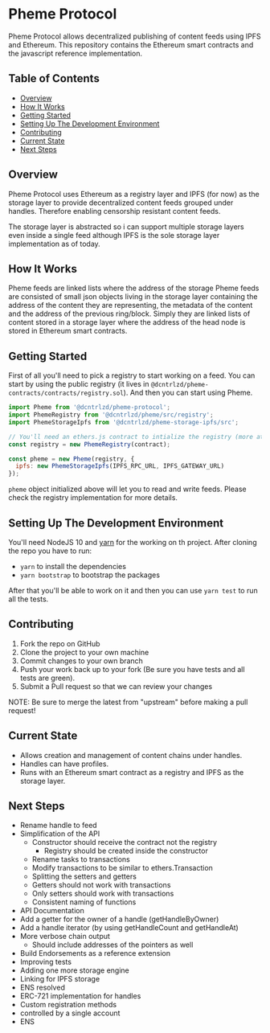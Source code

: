 # Pheme Protocol

Pheme Protocol allows decentralized publishing of content feeds using IPFS and Ethereum. This repository contains the Ethereum smart contracts and the javascript reference implementation.

## Table of Contents

- [Overview](#overview)
- [How It Works](#how-it-works)
- [Getting Started](#getting-started)
- [Setting Up The Development Environment](#setting-up-the-development-environment)
- [Contributing](#contributing)
- [Current State](#current-state)
- [Next Steps](#next-steps)

## Overview

Pheme Protocol uses Ethereum as a registry layer and IPFS (for now) as the storage layer to provide decentralized content feeds grouped under handles. Therefore enabling censorship resistant content feeds.

The storage layer is abstracted so i can support multiple storage layers even inside a single feed although IPFS is the sole storage layer implementation as of today.

## How It Works

Pheme feeds are linked lists where the address of the storage
Pheme feeds are consisted of small json objects living in the storage layer containing the address of the content they are representing, the metadata of the content and the address of the previous ring/block. Simply they are linked lists of content stored in a storage layer where the address of the head node is stored in Ethereum smart contracts.

## Getting Started

First of all you'll need to pick a registry to start working on a feed. You can start by using the public registry (it lives in `@dcntrlzd/pheme-contracts/contracts/registry.sol`). And then you can start using Pheme.

```js
import Pheme from '@dcntrlzd/pheme-protocol';
import PhemeRegistry from '@dcntrlzd/pheme/src/registry';
import PhemeStorageIpfs from '@dcntrlzd/pheme-storage-ipfs/src';

// You'll need an ethers.js contract to intialize the registry (more at https://docs.ethers.io/ethers.js/html/)
const registry = new PhemeRegistry(contract);

const pheme = new Pheme(registry, {
  ipfs: new PhemeStorageIpfs(IPFS_RPC_URL, IPFS_GATEWAY_URL)
});
```

`pheme` object initialized above will let you to read and write feeds. Please check the registry implementation for more details.


## Setting Up The Development Environment

You'll need NodeJS 10 and [yarn](https://yarnpkg.com/en/) for the working on th project. After cloning the repo you have to run:

* `yarn` to install the dependencies
* `yarn bootstrap` to bootstrap the packages

After that you'll be able to work on it and then you can use `yarn test` to run all the tests.

## Contributing

1. Fork the repo on GitHub
2. Clone the project to your own machine
3. Commit changes to your own branch
4. Push your work back up to your fork (Be sure you have tests and all tests are green).
5. Submit a Pull request so that we can review your changes

NOTE: Be sure to merge the latest from "upstream" before making a pull request!


## Current State
* Allows creation and management of content chains under handles.
* Handles can have profiles.
* Runs with an Ethereum smart contract as a registry and IPFS as the storage layer.

## Next Steps
* Rename handle to feed
* Simplification of the API
  * Constructor should receive the contract not the registry
    * Registry should be created inside the constructor
  * Rename tasks to transactions
  * Modify transactions to be similar to ethers.Transaction
  * Splitting the setters and getters
  * Getters should not work with transactions
  * Only setters should work with transactions
  * Consistent naming of functions
* API Documentation
* Add a getter for the owner of a handle (getHandleByOwner)
* Add a handle iterator (by using getHandleCount and getHandleAt)
* More verbose chain output
  * Should include addresses of the pointers as well
* Build Endorsements as a reference extension
* Improving tests
* Adding one more storage engine
* Linking for IPFS storage
* ENS resolved
* ERC-721 implementation for handles
* Custom registration methods
 * controlled by a single account
 * ENS
